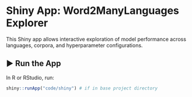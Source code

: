 # Shiny App: Word2ManyLanguages Explorer

This Shiny app allows interactive exploration of model performance across languages, corpora, and hyperparameter configurations.

## ▶️ Run the App

In R or RStudio, run:

```r
shiny::runApp("code/shiny") # if in base project directory
```
